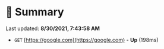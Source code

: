# 📖 Summary
Last updated: **8/30/2021, 7:43:58 AM**

- `GET` [https://google.com](https://google.com) - **Up** (198ms)
